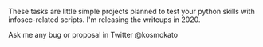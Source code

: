 These tasks are little simple projects planned to test your python skills with infosec-related scripts. 
I'm releasing the writeups in 2020.

Ask me any bug or proposal in Twitter @kosmokato

